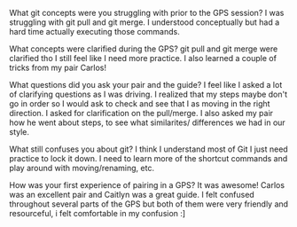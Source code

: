 What git concepts were you struggling with prior to the GPS session?
I was struggling with git pull and git merge.  I understood conceptually but had a hard time actually executing those commands.

What concepts were clarified during the GPS?
git pull and git merge were clarified tho I still feel like I need more practice.  I also learned a couple of tricks from my pair Carlos!

What questions did you ask your pair and the guide?
I feel like I asked a lot of clarifying questions as I was driving.  I realized that my steps maybe don't go in order so I would ask to check and see that I as moving in the right direction.  I asked for clarification on the pull/merge.  I also asked my pair how he went about steps, to see what similarites/ differences we had in our style.

What still confuses you about git?
I think I understand most of Git I just need practice to lock it down.  I need to learn more of the shortcut commands and play around with moving/renaming, etc.

How was your first experience of pairing in a GPS?
It was awesome!  Carlos was an excellent pair and Caitlyn was a great guide.  I felt confused throughout several parts of the GPS but both of them were very friendly and resourceful, i felt comfortable in my confusion :]